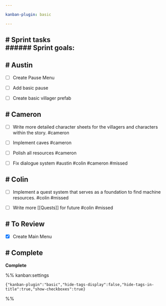 ```yaml
---

kanban-plugin: basic

---
```


## # Sprint tasks<br>###### Sprint goals:



## # Austin

- [ ] Create Pause Menu
- [ ] Add basic pause
- [ ] Create basic villager prefab


## # Cameron

- [ ] Write more detailed character sheets for the villagers and characters within the story. #cameron
- [ ] Implement caves #cameron
- [ ] Polish all resources #cameron
- [ ] Fix dialogue system #austin #colin #cameron  #missed


## # Colin

- [ ] Implement a quest system that serves as a foundation to find machine resources. #colin #missed
- [ ] Write more [[Quests]] for future #colin #missed


## # To Review

- [x] Create Main Menu


## # Complete

**Complete**




%% kanban:settings
```
{"kanban-plugin":"basic","hide-tags-display":false,"hide-tags-in-title":true,"show-checkboxes":true}
```
%%